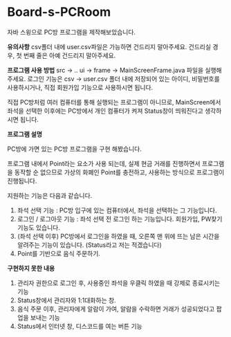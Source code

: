 # Board-s-PCRoom
자바 스윙으로 PC방 프로그램을 제작해보았습니다.

**유의사항**
csv폴더 내에 user.csv파일은 가능하면 건드리지 말아주세요.
건드리실 경우, 첫 번째 줄은 아예 건드리지 말아주세요.


**프로그램 사용 방법**
src -> .. ui -> frame -> MainScreenFrame.java 파일을 실행해주세요.
로그인 기능은 csv -> user.csv 폴더 내에 저장되어 있는 아이디, 비밀번호를 사용하시거나, 직접 회원가입 기능으로 사용하시면 됩니다.

직접 PC방처럼 여러 컴퓨터를 통해 실행되는 프로그램이 아니므로, MainScreen에서 좌석을 선택한 이후에는
PC방에서 개인 컴퓨터가 켜져 Status창이 띄워진다고 생각하시면 됩니다.


**프로그램 설명**

PC방에 가면 있는 PC방 프로그램을 구현 해봤습니다. 

프로그램 내에서 Point라는 요소가 사용 되는데, 실제 현금 거래를 진행하면서 프로그램을 동작할 순 없으므로
가상의 화폐인 Point를 충전하고, 사용하는 방식으로 프로그램이 진행됩니다.

지원하는 기능은 다음과 같습니다.
1. 좌석 선택 기능 : PC방 입구에 있는 컴퓨터에서, 좌석을 선택하는 그 기능입니다.
2. 로그인 / 로그아웃 기능 : 좌석 선택 전 로그인 하는 기능입니다. 회원가입, PW찾기 기능도 있습니다.
3. (좌석 선택 이후) PC방에서 로그인을 하였을 때, 오른쪽 맨 위에 뜨는 남은 시간을 알려주는 기능이 있습니다. (Status라고 저는 적겠습니다)
4. Point를 기반으로 음식 주문하기.


**구현하지 못한 내용**

1. 관리자 권한으로 로그인 후, 사용중인 좌석을 우클릭 하였을 때 강제로 종료시키는 기능
2. Status창에서 관리자와 1:1대화하는 창.
3. 음식 주문 이후, 관리자에게 알람이 가여, 알람을 수락하면 거래가 성공되었다고 팝업을 보내는 기능
4. Status에서 인터넷 창, 디스코드를 여는 버튼 기능
